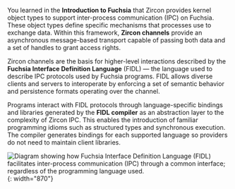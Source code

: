 You learned in the **Introduction to Fuchsia** that Zircon provides kernel object
types to support inter-process communication (IPC) on Fuchsia. These object types
define specific mechanisms that processes use to exchange data. Within this
framework, **Zircon channels** provide an asynchronous message-based transport
capable of passing both data and a set of handles to grant access rights.

Zircon channels are the basis for higher-level interactions described by the
**Fuchsia Interface Definition Language** (FIDL) — the language used to describe
IPC protocols used by Fuchsia programs. FIDL allows diverse clients and servers
to interoperate by enforcing a set of semantic behavior and persistence formats
operating over the channel.

Programs interact with FIDL protocols through language-specific bindings and
libraries generated by the **FIDL compiler** as an abstraction layer to the
complexity of Zircon IPC. This enables the introduction of familiar programming
idioms such as structured types and synchronous execution. The compiler generates
bindings for each supported language so providers do not need to maintain client
libraries.

![Diagram showing how Fuchsia Interface Definition Language (FIDL) facilitates
inter-process communication (IPC) through a common interface; regardless of the
programming language used.](/get-started/images/fidl/fuchsia-interface.png){: width="870"}
